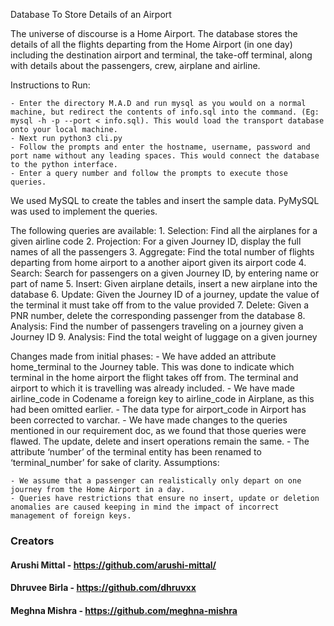 Database To Store Details of an Airport

The universe of discourse is a Home Airport. The database stores the details of all the flights departing from the Home Airport (in one day) including the destination airport and terminal, the take-off terminal, along with details about the passengers, crew, airplane and airline.


Instructions to Run:

	- Enter the directory M.A.D and run mysql as you would on a normal machine, but redirect the contents of info.sql into the command. (Eg: mysql -h -p --port < info.sql). This would load the transport database onto your local machine.
	- Next run python3 cli.py
	- Follow the prompts and enter the hostname, username, password and port name without any leading spaces. This would connect the database to the python interface.
	- Enter a query number and follow the prompts to execute those queries.

We used MySQL to create the tables and insert the sample data. PyMySQL was used to implement the queries.

The following queries are available:
 	1. Selection: Find all the airplanes for a given airline code
	2. Projection: For a given Journey ID, display the full names of all the passengers
	3. Aggregate: Find the total number of flights departing from home airport to a another aiport given its airport code
	4. Search: Search for passengers on a given Journey ID, by entering name or part of name
	5. Insert: Given airplane details, insert a new airplane into the database
	6. Update: Given the Journey ID of a journey, update the value of the terminal it must take off from to the value provided
	7. Delete: Given a PNR number, delete the corresponding passenger from the database
	8. Analysis: Find the number of passengers traveling on a journey given a Journey ID
	9. Analysis: Find the total weight of luggage on a given journey

Changes made from initial phases:
	- We have added an attribute home_terminal to the Journey table. This was done to indicate which terminal in the home airport the flight takes off from. The terminal and airport to which it is travelling was already included.
	- We have made airline_code in Codename a foreign key to airline_code in Airplane, as this had been omitted earlier.
	- The data type for airport_code in Airport has been corrected to varchar.
	- We have made changes to the queries mentioned in our requirement doc, as we found that those queries were flawed. The update, delete and insert operations remain the same.
	- The attribute ‘number’ of the terminal entity has been renamed to ‘terminal_number’ for sake of clarity.
Assumptions:

	- We assume that a passenger can realistically only depart on one journey from the Home Airport in a day.
	- Queries have restrictions that ensure no insert, update or deletion anomalies are caused keeping in mind the impact of incorrect management of foreign keys. 
	
### Creators
#### Arushi Mittal - https://github.com/arushi-mittal/
#### Dhruvee Birla - https://github.com/dhruvxx
#### Meghna Mishra - https://github.com/meghna-mishra
